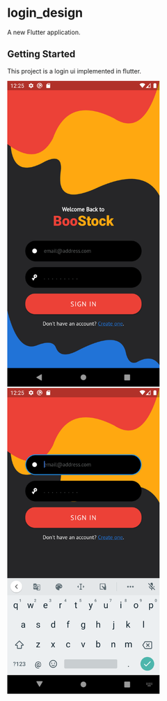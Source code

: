 # login_design

A new Flutter application.

## Getting Started

This project is a login ui implemented in flutter.<br/>

<img src="readme_images/screen1.png" width="350"><br/>
<img src="readme_images/screen2.png" width="350">
